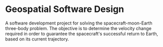 # Geospatial Software Design 
A software development project for solving the spacecraft-moon-Earth three-body problem. The objective is to determine the velocity change required in order to guarantee the spacecraft's successful return to Earth, based on its current trajectory.
